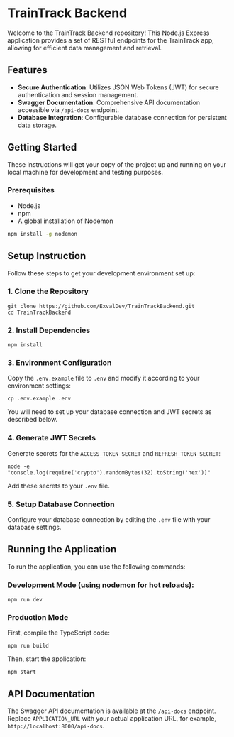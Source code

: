 # TrainTrack Backend

Welcome to the TrainTrack Backend repository! This Node.js Express application provides a set of RESTful endpoints for the TrainTrack app, allowing for efficient data management and retrieval.

## Features

- **Secure Authentication**: Utilizes JSON Web Tokens (JWT) for secure authentication and session management.
- **Swagger Documentation**: Comprehensive API documentation accessible via `/api-docs` endpoint.
- **Database Integration**: Configurable database connection for persistent data storage.

## Getting Started

These instructions will get your copy of the project up and running on your local machine for development and testing purposes.

### Prerequisites

- Node.js
- npm
- A global installation of Nodemon

```bash
npm install -g nodemon
```

## Setup Instruction

Follow these steps to get your development environment set up:

### 1. Clone the Repository

```
git clone https://github.com/ExvalDev/TrainTrackBackend.git
cd TrainTrackBackend
```

### 2. Install Dependencies

```
npm install
```

### 3. Environment Configuration

Copy the `.env.example` file to `.env` and modify it according to your environment settings:

```
cp .env.example .env
```

You will need to set up your database connection and JWT secrets as described below.

### 4. Generate JWT Secrets

Generate secrets for the `ACCESS_TOKEN_SECRET` and `REFRESH_TOKEN_SECRET`:

```
node -e "console.log(require('crypto').randomBytes(32).toString('hex'))"
```

Add these secrets to your `.env` file.

### 5. Setup Database Connection

Configure your database connection by editing the `.env` file with your database settings.

## Running the Application

To run the application, you can use the following commands:

### Development Mode (using nodemon for hot reloads):

```
npm run dev
```

### **Production** Mode

First, compile the TypeScript code:

```
npm run build
```

Then, start the application:

```
npm start
```

## API Documentation

The Swagger API documentation is available at the `/api-docs` endpoint. Replace `APPLICATION_URL` with your actual application URL, for example, `http://localhost:8000/api-docs`.
